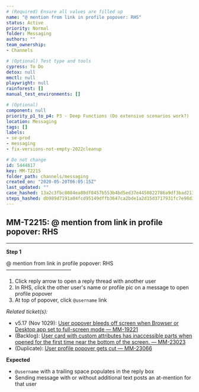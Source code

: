 ```yaml
---
# (Required) Ensure all values are filled up
name: "@ mention from link in profile popover: RHS"
status: Active
priority: Normal
folder: Messaging
authors: ""
team_ownership: 
- Channels

# (Optional) Test type and tools
cypress: To Do
detox: null
mmctl: null
playwright: null
rainforest: []
manual_test_environments: []

# (Optional)
component: null
priority_p1_to_p4: P3 - Deep Functions (Do extensive scenarios work?)
location: Messaging
tags: []
labels: 
- se-prod
- messaging
- fix-versions-not-empty-2022cleanup

# Do not change
id: 5444817
key: MM-T2215
folder_path: channels/messaging
created_on: "2020-05-20T06:05:15Z"
last_updated: ""
case_hashed: 13a2c3fbc8084ea80df8457b553b4bd5ed37e4450822786a9df3bad2133649dee64238aa77fe632e89c95d1465661423
steps_hashed: db989d7191a04fcd95149dffb3647ca2bde1a2d15d3717931fc7e98d3b3dbacc193b0933f464bc0b94ca299f5bec4779
---
```


## MM-T2215: @ mention from link in profile popover: RHS

---

**Step 1**

@ mention from link in profile popover: RHS\
–––––––––––––––––––––––––

1. Click reply arrow to open a reply thread with another user
2. In RHS, click the other user's name or profile pic on a message to open profile popover
3. At top of popover, click `@username` link

_Related ticket(s):_

- v5.17 (Nov 1029): [User popover bleeds off screen when Browser or Desktop app set to full-screen mode — MM-19221](https://mattermost.atlassian.net/browse/MM-19221)
- (Backlog): [User card with custom attributes has inaccessible parts when opened for the first time near the bottom of the screen. — MM-23023](https://mattermost.atlassian.net/browse/MM-23023)
- (Duplicate): [User profile popover gets cut — MM-23066](https://mattermost.atlassian.net/browse/MM-23066)

**Expected**

- `@username` with a trailing space populates in the reply box
- Sending message with or without additional text posts an at-mention for that user
